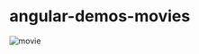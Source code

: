 # angular-demos-movies

![movie](https://user-images.githubusercontent.com/18402098/181166841-92ffee39-7c81-427b-b598-866980149533.gif)

